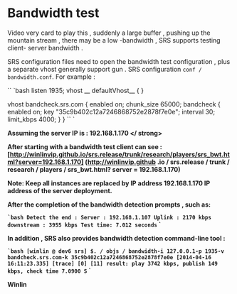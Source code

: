 # Bandwidth test

Video very card to play this , suddenly a large buffer , pushing up the mountain stream , there may be a low -bandwidth , SRS supports testing client- server bandwidth .

SRS configuration files need to open the bandwidth test configuration , plus a separate vhost generally support gun . SRS configuration `conf / bandwidth.conf`. For example :

`` `bash
listen 1935;
vhost __ defaultVhost__ {
}

vhost bandcheck.srs.com {
    enabled on;
    chunk_size 65000;
    bandcheck {
        enabled on;
        key "35c9b402c12a7246868752e2878f7e0e";
        interval 30;
        limit_kbps 4000;
    }
}
`` `

<strong> Assuming the server IP is : 192.168.1.170 </ strong>

After starting with a bandwidth test client can see : [http://winlinvip.github.io/srs.release/trunk/research/players/srs_bwt.html?server=192.168.1.170] (http://winlinvip.github .io / srs.release / trunk / research / players / srs_bwt.html? server = 192.168.1.170)

Note: Keep all instances are replaced by IP address 192.168.1.170 IP address of the server deployment.

After the completion of the bandwidth detection prompts , such as:

`` `bash
Detect the end : Server : 192.168.1.107 Uplink : 2170 kbps downstream : 3955 kbps Test time: 7.012 seconds
`` `

In addition , SRS also provides bandwidth detection command-line tool :

`` `bash
[winlin @ dev6 srs] $. / objs / bandwidth-i 127.0.0.1-p 1935-v bandcheck.srs.com-k 35c9b402c12a7246868752e2878f7e0e
[2014-04-16 16:11:23.335] [trace] [0] [11] result: play 3742 kbps, publish 149 kbps, check time 7.0900 S
`` `

Winlin